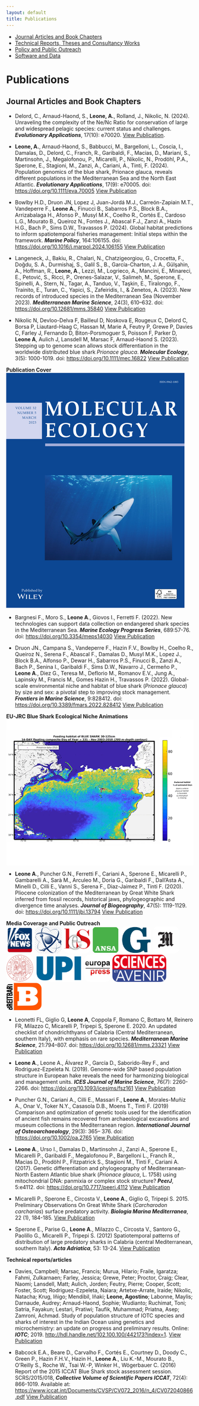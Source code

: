 ```yaml
---
layout: default
title: Publications
---
```

<script type='text/javascript' src='https://d1bxh8uas1mnw7.cloudfront.net/assets/embed.js'></script>


<nav class="navigation">
  <ul>
    <li><a href="#journals">Journal Articles and Book Chapters</a></li><!--
    --><li><a href="#reports">Technical Reports, Theses and Consultancy Works</a></li><!--
    --><li><a href="#policy">Policy and Public Outreach</a></li><!--
    --><li><a href="#software">Software and Data</a></li>
  </ul>
</nav>



Publications
=============
<a name="journals"></a>

Journal Articles and Book Chapters
----------------------------------

 - Delord, C., Arnaud-Haond, S., **Leone, A.**, Rolland, J., Nikolic, N. (2024). Unraveling the complexity of the Ne/Nc Ratio for conservation of large and widespread pelagic species: current status and challenges. __*Evolutionary Applications*__, 17(10): e70020. [View Publication](https://doi.org/10.1111/eva.70020).
   
 - **Leone, A.**, Arnaud-Haond, S., Babbucci, M., Bargelloni, L., Coscia, I., Damalas, D., Delord, C., Franch, R., Garibaldi, F., Macias, D., Mariani, S., Martinsohn, J., Megalofonou, P., Micarelli, P., Nikolic, N., Prodöhl, P.A., Sperone, E., Stagioni, M., Zanzi, A., Cariani, A., Tinti, F. (2024). Population genomics of the blue shark, Prionace glauca, reveals different populations in the Mediterranean Sea and the North East Atlantic. __*Evolutionary Applications*__, 17(9): e70005. doi: https://doi.org/10.1111/eva.70005 [View Publication](https://doi.org/10.1111/eva.70005)
 
 - Bowlby H.D., Druon JN, Lopez J, Juan-Jordá M.J., Carreón-Zapiain M.T., Vandeperre F., **Leone A.**, Finucci B., Sabarros P.S., Block B.A., Arrizabalaga H., Afonso P., Musyl M.K., Coelho R., Cortés E., Cardoso L.G., Mourato B., Queiroz N., Fontes J., Abascal F.J., Zanzi A., Hazin H.G., Bach P., Sims D.W., Travassos P. (2024). Global habitat predictions to inform spatiotemporal fisheries management: Initial steps within the framework. __*Marine Policy*__, 164:106155. doi: https://doi.org/10.1016/j.marpol.2024.106155 [View Publication](https://doi.org/10.1016/j.marpol.2024.106155)

 - Langeneck, J., Bakiu, R., Chalari, N., Chatzigeorgiou, G., Crocetta, F., Doğdu, S. A., Durmishaj, S., Galil S., B., García-Charton, J. A., Gülşahin, A., Hoffman, R., **Leone, A**., Lezzi, M., Logrieco, A., Mancini, E., Minareci, E., Petović, S., Ricci, P., Orenes-Salazar, V., Salimeh, M., Sperone, E., Spinelli, A., Stern, N., Tagar, A., Tanduo, V., Taşkin, E., Tiralongo, F., Trainito, E., Turan, C., Yapici, S., Zafeiridis, I., & Zenetos, A. (2023). New records of introduced species in the Mediterranean Sea (November 2023). __*Mediterranean Marine Science*__, 24(3), 610–632. doi: https://doi.org/10.12681/mms.35840 [View Publication](https://doi.org/10.12681/mms.35840)
 
 - Nikolic N, Devloo-Delva F, Bailleul D, Noskova E, Rougeux C, Delord C, Borsa P, Liautard-Haag C, Hassan M, Marie A, Feutry P, Grewe P, Davies C, Farley J, Fernando D, Biton-Porsmoguer S, Poisson F, Parker D, **Leone A**, Aulich J, Lansdell M, Marsac F, Arnaud-Haond S. (2023). Stepping up to genome scan allows stock differentiation in the worldwide distributed blue shark *Prionace glauca*. __*Molecular Ecology*__, 3(5): 1000-1019. doi: https://doi.org/10.1111/mec.16822 [View Publication](https://doi.org/10.1111/mec.16822)

**Publication Cover**<br>
[<img src="assets/mec16511-toc-0001-m.jpg" alt="NPG">](https://onlinelibrary.wiley.com/doi/abs/10.1111/mec.16511)

 - Bargnesi F., Moro S., **Leone A**., Giovos I., Ferretti F. (2022). New technologies can support data collection on endangered shark species in the Mediterranean Sea. __*Marine Ecology Progress Series*__, 689:57-76. doi: https://doi.org/10.3354/meps14030 [View Publication](https://doi.org/10.3354/meps14030)

-  Druon JN., Campana S., Vandeperre F., Hazin F.V., Bowlby H., Coelho R., Queiroz N., Serena F., Abascal F., Damalas D., Musyl M.K., Lopez J., Block B.A., Alfonso P., Dewar H., Sabarros P.S., Finucci B., Zanzi A., Bach P., Senina I., Garibaldi F., Sims D.W., Navarro J., Cermeño P., **Leone A**., Diez G., Teresa M., Deflorio M., Romanov E.V., Jung A., Lapinsky M., Francis M., Gomes Hazin H., Travassos P. (2022). Global-scale environmental niche and habitat of blue shark (*Prionace glauca*) by size and sex: a pivotal step to improving stock management. __*Frontiers in Marine Science*__, 9:828412. doi: https://doi.org/10.3389/fmars.2022.828412 [View Publication](https://doi.org/10.3389/fmars.2022.828412)

**EU-JRC Blue Shark Ecological Niche Animations**<br>
[<img src="assets/gif_blueshark_ecological_niche.gif" alt="NPG" alt="blueshark_niche" align="center">](https://sustainable-fisheries.ec.europa.eu/spatial-fish-habitat-and-fishing-effort/fish-habitat/watch-fish-migration_en)

-  **Leone A**., Puncher G.N., Ferretti F., Cariani A., Sperone E., Micarelli P., Gambarelli A., Sarà M., Arculeo M., Doria G., Garibaldi F., Dall’Asta A., Minelli D., Cilli E., Vanni S., Serena F., Diaz-Jaimez P., Tinti F. (2020). Pliocene colonization of the Mediterranean by Great White Shark inferred from fossil records, historical jaws, phylogeographic and divergence time analyses. __*Journal of Biogeography*__, 47(5): 1119-1129. doi: https://doi.org/10.1111/jbi.13794 [View Publication](https://doi.org/10.1111/jbi.13794)

**Media Coverage and Public Outreach**<br>
[<img src="assets/Fox-news-logo.png" height = "73" alt="NPG" style = "border-radius: 15px">](https://www.foxnews.com/science/mediterranean-great-white-sharks-older-than-thought)
[<img src="assets/png-clipart-phys-org-science-physics-technology-research-science-blue-biology-thumbnail.png" height = "73" alt="NPG" style = "border-radius: 15px">](https://phys.org/news/2020-02-mediterranean-great-white-sharks-million-year-old.html)
[<img src="assets/favicon-1500x1500.png" height = "73" alt="EUC" style = "border-radius: 15px">](https://www.lescienze.it/news/2020/02/12/news/il_grande_squalo_bianco_abita_il_mediterraneo_da_almeno_3_2_milioni_di_anni-4676719/)
[<img src="assets/1200px-ANSA_logo.png" height = "73" alt="der Standard" style = "border-radius: 15px">](https://www.ansa.it/canale_ambiente/notizie/natura/2020/02/14/squalo-bianco-in-mediterraneo-da-32mln-di-annivia-pacifico_467b3c47-2cbe-4412-942a-142dd936b60e.html)
[<img src="assets/gazzettino.png" height = "73" alt="spektrum.de" style = "border-radius: 15px">](https://www.ilgazzettino.it/animali/squalo_bianco_estinzione-5055067.html?refresh_ce)
[<img src="assets/Il-Messaggero-450x330.png" height = "73" alt="spektrum.de" style = "border-radius: 15px">](https://www.ilmessaggero.it/animali/squalo_bianco_mediterraneo_dna_estinzione-5051310.html)
[<img src="assets/Seal_of_the_University_of_Bologna.svg.png" height = "73" alt="spektrum.de" style = "border-radius: 15px">](https://www.unibo.it/en/notice-board/the-great-white-shark-and-the-mediterranean-a-3-2-mln-years-long-history)
[<img src="assets/United_Press_International_(UPI)_logo.svg.png" height = "73" alt="spektrum.de" style = "border-radius: 15px">](https://www.upi.com/Science_News/2020/02/12/Great-white-sharks-have-been-in-Mediterranean-for-32M-years/6581581509323/)
[<img src="assets/Logo_Europa_Press.jpeg" height = "73" alt="spektrum.de" style = "border-radius: 15px">](https://www.europapress.es/sociedad/medio-ambiente-00647/noticia-analisis-adn-revelan-gran-tiburon-blanco-mediterraneo-peligro-extincion-20200212104517.html)
[<img src="assets/sciences-et-avenir-logo-DC508E3817-seeklogo.com.png" height = "73" alt="spektrum.de" style = "border-radius: 15px">](https://www.sciencesetavenir.fr/animaux/animaux-marins/plus-de-3-ma-d-annees-de-presence-pour-le-requin-blanc-en-mediterranee_141529)
[<img src="assets/Breitbart_News.svg.png" height = "73" alt="spektrum.de" style = "border-radius: 15px">](https://www.breitbart.com/news/great-white-sharks-have-been-in-mediterranean-for-3-2m-years/)

-  Leonetti FL, Giglio G, **Leone A**, Coppola F, Romano C, Bottaro M, Reinero FR, Milazzo C, Micarelli P, Tripepi S, Sperone E. 2020. An updated checklist of chondrichthyans of Calabria (Central Mediterranean, southern Italy), with emphasis on rare species. __*Mediterranean Marine Science*__, 21:794–807. doi: https://doi.org/10.12681/mms.23321 [View Publication](https://doi.org/10.12681/mms.23321)

-  **Leone A**., Leone A., Álvarez P., García D., Saborido-Rey F., and Rodriguez-Ezpeleta N. (2019). Genome-wide SNP based population structure in European hake reveals the need for harmonizing biological and management units. __*ICES Journal of Marine Science*__, 76(7): 2260-2266. doi: https://doi.org/10.1093/icesjms/fsz161 [View Publication](https://doi.org/10.1093/icesjms/fsz161)

-  Puncher G.N., Cariani A., Cilli E., Massari F., **Leone A**., Morales-Muñiz A., Onar V., Toker N.Y., Casasola D.B., Moens T., Tinti F. (2019) Comparison and optimization of genetic tools used for the identification of ancient fish remains recovered from archaeological excavations and museum collections in the Mediterranean region. __*International Journal of Osteoarchaeology*__, 29(3):  365– 376. doi: https://doi.org/10.1002/oa.2765 [View Publication](https://doi.org/10.1002/oa.2765)

-  **Leone A**., Urso I., Damalas D., Martinsohn J., Zanzi A., Sperone E., Micarelli P., Garibaldi F., Megalofonou P., Bargelloni L., Franch R., Macias D., Prodöhl P., Fitzpatrick S., Stagioni M., Tinti F., Cariani A. (2017). Genetic differentiation and phylogeography of Mediterranean-North Eastern Atlantic blue shark (*Prionace glauca*, L. 1758) using mitochondrial DNA: panmixia or complex stock structure? __*PeerJ*__, 5:e4112. doi: https://doi.org/10.7717/peerj.4112 [View Publication](https://doi.org/10.7717/peerj.4112)

-  Micarelli P., Sperone E., Circosta V., **Leone A**., Giglio G, Tripepi S. 2015. Preliminary Observations On Great White Shark (*Carcharodon carcharias*) surface predatory activity. __*Biologia Marina Mediterranea*__, 22 (1), 184-185. [View Publication](https://usiena-air.unisi.it/handle/11365/1227455)

-  Sperone E., Parise G., **Leone A**., Milazzo C., Circosta V., Santoro G., Paolillo G., Micarelli P., Tripepi S. (2012) Spatiotemporal patterns of distribution of large predatory sharks in Calabria (central Mediterranean, southern Italy). __*Acta Adriatica*__, 53: 13-24. [View Publication](https://acta.izor.hr/ojs/index.php/acta/article/view/331)

 <a name="reports"></a>
**Technical reports/articles** <br> 

 -  Davies, Campbell; Marsac, Francis; Murua, Hilario; Fraile, Igaratza; Fahmi, Zulkarnaen; Farley, Jessica; Grewe, Peter; Proctor, Craig; Clear, Naomi; Lansdell, Matt; Aulich, Jorden; Feutry, Pierre; Cooper, Scott; Foster, Scott; Rodriguez-Ezpeleta, Naiara; Artetxe-Arrate, Iraide; Nikolic, Natacha; Krug, Iñigo; Mendibil, Iñaki; **Leone, Agostino**; Labonne, Maylis; Darnaude, Audrey; Arnaud-Haond, Sophie; Wudianto; Ruchimat, Toni; Satria, Fayakun; Lestari, Pratiwi; Taufik, Muhammad; Priatna, Asep; Zamroni, Achmad. Study of population structure of IOTC species and sharks of interest in the Indian Ocean using genetics and microchemistry: an update on progress and preliminary results. Online: __*IOTC*__; 2019. http://hdl.handle.net/102.100.100/442173?index=1. [View Publication](http://hdl.handle.net/102.100.100/442173?index=1)

 - Babcock E.A., Beare D., Carvalho F., Cortés E., Courtney D., Doody C., Green P., Hazin F.H.V., Hazin H., **Leone A**., Liu K.-M., Mourato B., O’Reilly S., Roche W., Tsai W.-P, Winker H., Wögerbauer C.  (2016) Report of the 2015 ICCAT Blue Shark stock assessment session. SCRS/2015/018, __*Collective Volume of Scientific Papers ICCAT*__, 72(4): 866-1019. Available at:          https://www.iccat.int/Documents/CVSP/CV072_2016/n_4/CV072040866.pdf [View Publication](https://www.iccat.int/Documents/CVSP/CV072_2016/n_4/CV072040866.pdf)
